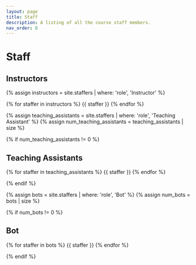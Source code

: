 ```yaml
---
layout: page
title: Staff
description: A listing of all the course staff members.
nav_order: 8
---
```


# Staff

## Instructors

{% assign instructors = site.staffers | where: 'role', 'Instructor' %}

<div class="role flex">
{% for staffer in instructors %}
{{ staffer }}
{% endfor %}

</div>

{% assign teaching_assistants = site.staffers | where: 'role', 'Teaching Assistant' %}
{% assign num_teaching_assistants = teaching_assistants | size %}

{% if num_teaching_assistants != 0 %}

## Teaching Assistants

<div class="role flex">

{% for staffer in teaching_assistants %}
{{ staffer }}
{% endfor %}
</div>

{% endif %}

{% assign bots = site.staffers | where: 'role', 'Bot' %}
{% assign num_bots = bots | size %}

{% if num_bots != 0 %}

## Bot

<div class="role flex">

{% for staffer in bots %}
{{ staffer }}
{% endfor %}
</div>

{% endif %}
